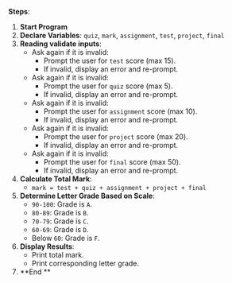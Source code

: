 **Steps**: 

1. **Start Program**
2. **Declare Variables**: `quiz`, `mark`, `assignment`, `test`, `project`, `final`
3. **Reading validate inputs**:
   - Ask again if it is invalid:
     - Prompt the user for `test` score (max 15).
     - If invalid, display an error and re-prompt.
   - Ask again if it is invalid:
     - Prompt the user for `quiz` score (max 5).
     - If invalid, display an error and re-prompt.
   - Ask again if it is invalid:
     - Prompt the user for `assignment` score (max 10).
     - If invalid, display an error and re-prompt.
   - Ask again if it is invalid:
     - Prompt the user for `project` score (max 20).
     - If invalid, display an error and re-prompt.
   - Ask again if it is invalid:
     - Prompt the user for `final` score (max 50).
     - If invalid, display an error and re-prompt.
4. **Calculate Total Mark**:
   - `mark = test + quiz + assignment + project + final`
5. **Determine Letter Grade Based on Scale**:
   - `90-100`: Grade is `A`.
   - `80-89`: Grade is `B`.
   - `70-79`: Grade is `C`.
   - `60-69`: Grade is `D`.
   - Below `60`: Grade is `F`.
6. **Display Results**:
   - Print total mark.
   - Print corresponding letter grade.
7. **End **
